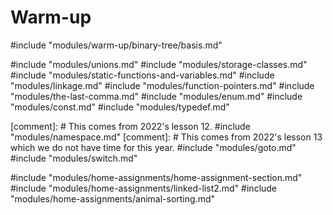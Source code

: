 # Warm-up
#include "modules/warm-up/binary-tree/basis.md"

#include "modules/unions.md"
#include "modules/storage-classes.md"
#include "modules/static-functions-and-variables.md"
#include "modules/linkage.md"
#include "modules/function-pointers.md"
#include "modules/the-last-comma.md"
#include "modules/enum.md"
#include "modules/const.md"
#include "modules/typedef.md"

[comment]: # This comes from 2022's lesson 12.
#include "modules/namespace.md"
[comment]: # This comes from 2022's lesson 13 which we do not have time for this year.
#include "modules/goto.md"
#include "modules/switch.md"

#include "modules/home-assignments/home-assignment-section.md"
#include "modules/home-assignments/linked-list2.md"
#include "modules/home-assignments/animal-sorting.md"
